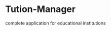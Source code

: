 # Tution-Manager
complete application for educational institutions
<div id="badges">
<a href="http://althaftution.atwebpages.com/">
 <img src="https://komarev.com/ghpvc/?username=your-github-username&style=flat-square&color=blue" alt=""/>
 </a>
</div>
